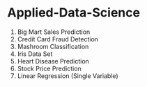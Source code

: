 # Applied-Data-Science
1. Big Mart Sales Prediction
2. Credit Card Fraud Detection
3. Mashroom Classification
4. Iris Data Set
5. Heart Disease Prediction
6. Stock Price Prediction
7. Linear Regression (Single Variable)
